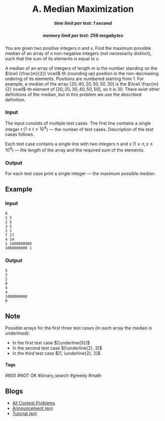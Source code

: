 <h1 style='text-align: center;'> A. Median Maximization</h1>

<h5 style='text-align: center;'>time limit per test: 1 second</h5>
<h5 style='text-align: center;'>memory limit per test: 256 megabytes</h5>

You are given two positive integers $n$ and $s$. Find the maximum possible median of an array of $n$ non-negative integers (not necessarily distinct), such that the sum of its elements is equal to $s$.

A median of an array of integers of length $m$ is the number standing on the $\lceil {\frac{m}{2}} \rceil$-th (rounding up) position in the non-decreasing ordering of its elements. Positions are numbered starting from $1$. For example, a median of the array $[20,40,20,50,50,30]$ is the $\lceil \frac{m}{2} \rceil$-th element of $[20,20,30,40,50,50]$, so it is $30$. There exist other definitions of the median, but in this problem we use the described definition.

### Input

The input consists of multiple test cases. The first line contains a single integer $t$ ($1 \le t \le 10^4$) — the number of test cases. Description of the test cases follows.

Each test case contains a single line with two integers $n$ and $s$ ($1 \le n, s \le 10^9$) — the length of the array and the required sum of the elements.

### Output

For each test case print a single integer — the maximum possible median.

## Example

### Input


```text
8
1 5
2 5
3 5
2 1
7 17
4 14
1 1000000000
1000000000 1
```
### Output


```text
5
2
2
0
4
4
1000000000
0
```
## Note

Possible arrays for the first three test cases (in each array the median is underlined):

* In the first test case $[\underline{5}]$
* In the second test case $[\underline{2}, 3]$
* In the third test case $[1, \underline{2}, 2]$


#### Tags 

#800 #NOT OK #binary_search #greedy #math 

## Blogs
- [All Contest Problems](../Codeforces_Global_Round_16.md)
- [Announcement (en)](../blogs/Announcement_(en).md)
- [Tutorial (en)](../blogs/Tutorial_(en).md)
